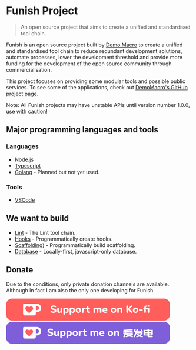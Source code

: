 # Funish Project

> An open source project that aims to create a unified and standardised tool chain.

Funish is an open source project built by [Demo Macro](https://github.com/DemoMacro) to create a unified and standardised tool chain to reduce redundant development solutions, automate processes, lower the development threshold and provide more funding for the development of the open source community through commercialisation.

This project focuses on providing some modular tools and possible public services. To see some of the applications, check out [DemoMacro's GitHub project page](https://github.com/DemoMacro).

Note: All Funish projects may have unstable APIs until version number 1.0.0, use with caution!

## Major programming languages and tools

### Languages

- [Node.js](https://nodejs.org/download/release/)
- [Typescript](https://github.com/microsoft/TypeScript)
- [Golang](https://github.com/golang/go) - Planned but not yet used.

### Tools

- [VSCode](https://github.com/microsoft/vscode)

## We want to build

- [Lint](https://github.com/Funish/lint-module) - The Lint tool chain.
- [Hooks](https://github.com/Funish/hooks-module) - Programmatically create hooks.
- [Scaffolding](https://github.com/Funish/scaffolding-module)) - Programmatically build scaffolding.
- [Database](https://github.com/Funish/database-module) - Locally-first, javascript-only database.

## Donate

Due to the conditions, only private donation channels are available. Although in fact I am also the only one developing for Funish.

[![ko-fi](https://raw.githubusercontent.com/DemoMacro/DemoMacro/main/githubbutton_ko-fi.svg)](https://ko-fi.com/demomacro)
[![afdian](https://raw.githubusercontent.com/DemoMacro/DemoMacro/main/githubbutton_afdian.svg)](https://afdian.net/@DemoMacro)
